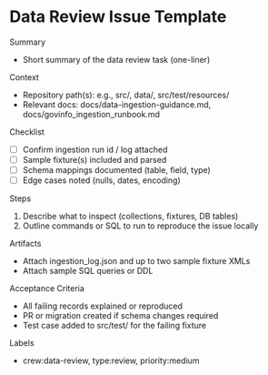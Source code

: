 # Data Review Issue Template

Summary
- Short summary of the data review task (one-liner)

Context
- Repository path(s): e.g., src/, data/, src/test/resources/
- Relevant docs: docs/data-ingestion-guidance.md, docs/govinfo_ingestion_runbook.md

Checklist
- [ ] Confirm ingestion run id / log attached
- [ ] Sample fixture(s) included and parsed
- [ ] Schema mappings documented (table, field, type)
- [ ] Edge cases noted (nulls, dates, encoding)

Steps
1. Describe what to inspect (collections, fixtures, DB tables)
2. Outline commands or SQL to run to reproduce the issue locally

Artifacts
- Attach ingestion_log.json and up to two sample fixture XMLs
- Attach sample SQL queries or DDL

Acceptance Criteria
- All failing records explained or reproduced
- PR or migration created if schema changes required
- Test case added to src/test/ for the failing fixture

Labels
- crew:data-review, type:review, priority:medium

